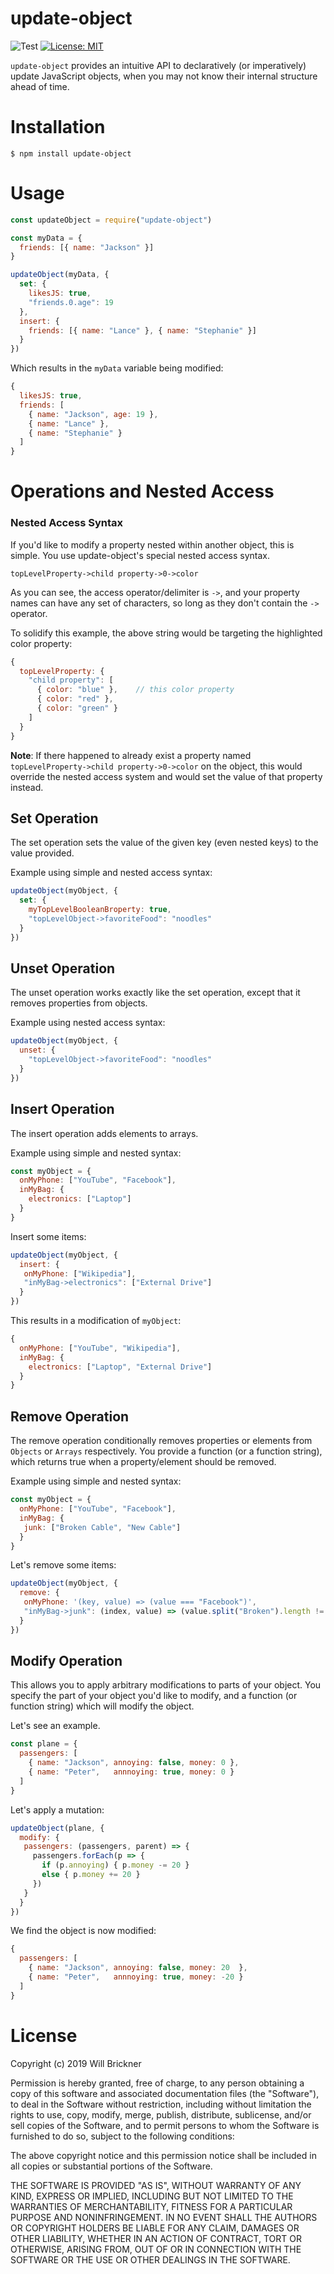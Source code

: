 # update-object

![Test](https://raw.githubusercontent.com/wbrickner/update-object/master/test/badges/tests.svg) 
[![License: MIT](https://img.shields.io/badge/License-MIT-brightgreen.png)](https://opensource.org/licenses/MIT)

`update-object` provides an intuitive API to declaratively (or imperatively) update JavaScript objects, when you may not know their internal structure ahead of time.

# Installation

```shell
$ npm install update-object
```

# Usage

```javascript
const updateObject = require("update-object")

const myData = {
  friends: [{ name: "Jackson" }]
}

updateObject(myData, {
  set: {
    likesJS: true,
    "friends.0.age": 19
  },
  insert: {
    friends: [{ name: "Lance" }, { name: "Stephanie" }]
  }
})
```

Which results in the `myData` variable being modified:

```javascript
{
  likesJS: true,
  friends: [
    { name: "Jackson", age: 19 },
    { name: "Lance" },
    { name: "Stephanie" }
  ]
}
```

# Operations and Nested Access 

### Nested Access Syntax

If you'd like to modify a property nested within another object, this is simple.
You use update-object's special nested access syntax.

`topLevelProperty->child property->0->color`

As you can see, the access operator/delimiter is `->`, and your property names can have any set of characters, so long as they don't contain the `->` operator.

To solidify this example, the above string would be targeting the highlighted color property:

```javascript
{
  topLevelProperty: {
    "child property": [
      { color: "blue" },	// this color property
      { color: "red" },
      { color: "green" }
    ]
  }
}
```

**Note**: If there happened to already exist a property named `topLevelProperty->child property->0->color` on the object, this would override the nested access system and would set the value of that property instead.

## Set Operation

The set operation sets the value of the given key (even nested keys) to the value provided.

Example using simple and nested access syntax:

```javascript
updateObject(myObject, {
  set: {
    myTopLevelBooleanBroperty: true,
    "topLevelObject->favoriteFood": "noodles"
  }
})
```

## Unset Operation

The unset operation works exactly like the set operation, except that it removes properties from objects.

Example using nested access syntax:

```javascript
updateObject(myObject, {
  unset: {
    "topLevelObject->favoriteFood": "noodles"
  }
})
```

## Insert Operation

The insert operation adds elements to arrays.

Example using simple and nested syntax:

```javascript
const myObject = {
  onMyPhone: ["YouTube", "Facebook"],
  inMyBag: {
    electronics: ["Laptop"]
  }
}
```

Insert some items:

```javascript
updateObject(myObject, {
  insert: {
   onMyPhone: ["Wikipedia"],
   "inMyBag->electronics": ["External Drive"]
  }
})
```

This results in a modification of `myObject`:

```javascript
{
  onMyPhone: ["YouTube", "Wikipedia"],
  inMyBag: {
    electronics: ["Laptop", "External Drive"]
  }
}
```

## Remove Operation

The remove operation conditionally removes properties or elements from `Objects` or `Arrays` respectively.  You provide a function (or a function string), which returns true when a property/element should be removed.

Example using simple and nested syntax:

```javascript
const myObject = {
  onMyPhone: ["YouTube", "Facebook"],
  inMyBag: {
   junk: ["Broken Cable", "New Cable"]
  }
}
```

Let's remove some items:

```javascript
updateObject(myObject, {
  remove: {
   onMyPhone: '(key, value) => (value === "Facebook")',
   "inMyBag->junk": (index, value) => (value.split("Broken").length != 0)
  }
})
```

## Modify Operation

This allows you to apply arbitrary modifications to parts of your object.
You specify the part of your object you'd like to modify, and a function (or function string) which will modify the object.

Let's see an example.

```javascript
const plane = {
  passengers: [
    { name: "Jackson", annoying: false, money: 0 }, 
    { name: "Peter",   annnoying: true, money: 0 }
  ]
}
```

Let's apply a mutation:

```javascript
updateObject(plane, {
  modify: {
   passengers: (passengers, parent) => {
     passengers.forEach(p => {
       if (p.annoying) { p.money -= 20 }
       else { p.money += 20 }
     })
   }
  }
})
```

We find the object is now modified:

```javascript
{
  passengers: [
    { name: "Jackson", annoying: false, money: 20  }, 
    { name: "Peter",   annnoying: true, money: -20 }
  ]
}
```


# License

Copyright (c) 2019 Will Brickner

Permission is hereby granted, free of charge, to any person obtaining a copy
of this software and associated documentation files (the "Software"), to deal
in the Software without restriction, including without limitation the rights
to use, copy, modify, merge, publish, distribute, sublicense, and/or sell
copies of the Software, and to permit persons to whom the Software is
furnished to do so, subject to the following conditions:

The above copyright notice and this permission notice shall be included in all
copies or substantial portions of the Software.

THE SOFTWARE IS PROVIDED "AS IS", WITHOUT WARRANTY OF ANY KIND, EXPRESS OR
IMPLIED, INCLUDING BUT NOT LIMITED TO THE WARRANTIES OF MERCHANTABILITY,
FITNESS FOR A PARTICULAR PURPOSE AND NONINFRINGEMENT. IN NO EVENT SHALL THE
AUTHORS OR COPYRIGHT HOLDERS BE LIABLE FOR ANY CLAIM, DAMAGES OR OTHER
LIABILITY, WHETHER IN AN ACTION OF CONTRACT, TORT OR OTHERWISE, ARISING FROM,
OUT OF OR IN CONNECTION WITH THE SOFTWARE OR THE USE OR OTHER DEALINGS IN THE
SOFTWARE.